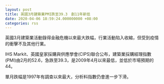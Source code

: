 ```yaml
---
layout: post
title: 英國3月建築業PMI跌至39.3　創11年新低
date: 2020-04-06 18:59:24.000000000 +08:00
categories: rss
---
```


英國3月建築業活動錄得金融危機以來最大跌幅，行業活動陷入收縮，但受到疫情的衝擊不及其他行業。

IHS Markit、英國皇家採購與供應學會(CIPS)聯合公布，建築業採購經理指數(PMI)由2月的52.6，急跌至39.3，是2009年4月以來最低，並低於市場預期的44。

單月跌幅是1997年有調查以來最大，分析料指數仍會進一步下滑。
